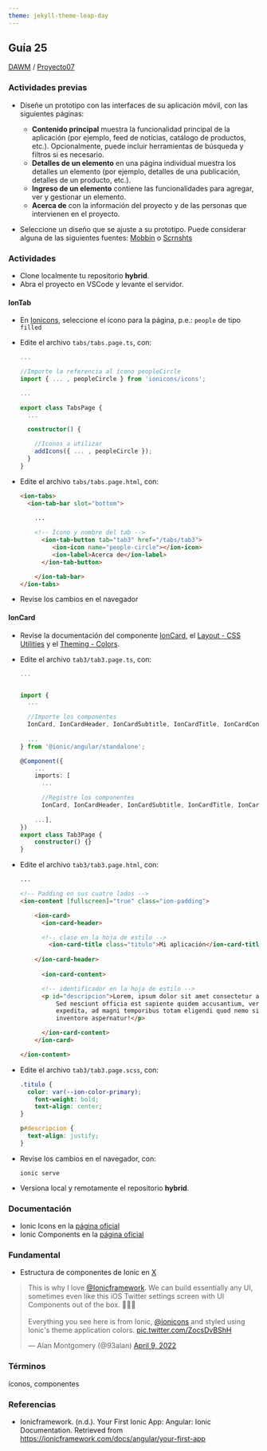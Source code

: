 ```yaml
---
theme: jekyll-theme-leap-day
---
```


## Guía 25

[DAWM](/DAWM/) / [Proyecto07](/DAWM/proyectos/2023/proyecto07)

### Actividades previas

* Diseñe un prototipo con las interfaces de su aplicación móvil, con las siguientes páginas:
  + **Contenido principal** muestra la funcionalidad principal de la aplicación (por ejemplo, feed de noticias, catálogo de productos, etc.). Opcionalmente, puede incluir herramientas de búsqueda y filtros si es necesario.
  + **Detalles de un elemento** en una página individual muestra los detalles un elemento (por ejemplo, detalles de una publicación, detalles de un producto, etc.).
  + **Ingreso de un elemento** contiene las funcionalidades para agregar, ver y gestionar un elemento.
  + **Acerca de** con la información del proyecto y de las personas que intervienen en el proyecto.

* Seleccione un diseño que se ajuste a su prototipo. Puede considerar alguna de las siguientes fuentes: [Mobbin](https://mobbin.com/browse/android/apps) o [Scrnshts](https://scrnshts.club/) 

### Actividades

* Clone localmente tu repositorio **hybrid**.
* Abra el proyecto en VSCode y levante el servidor.

#### IonTab

* En [Ionicons](https://ionic.io/ionicons), seleccione el ícono para la página, p.e.: `people` de tipo `filled`

* Edite el archivo `tabs/tabs.page.ts`, con:

  ```typescript
  ...

  //Importe la referencia al ícono peopleCircle
  import { ... , peopleCircle } from 'ionicons/icons';

  ...

  export class TabsPage {
    ...

    constructor() {

      //Iconos a utilizar
      addIcons({ ... , peopleCircle });
    }
  }
  ```

* Edite el archivo `tabs/tabs.page.html`, con:

  ```html
  <ion-tabs>
  	<ion-tab-bar slot="bottom">
  		
      ...

      <!-- Ícono y nombre del tab -->
	    <ion-tab-button tab="tab3" href="/tabs/tab3">
	       <ion-icon name="people-circle"></ion-icon>
	       <ion-label>Acerca de</ion-label>
	    </ion-tab-button>

	  </ion-tab-bar>
  </ion-tabs>
  ```

* Revise los cambios en el navegador

#### IonCard

* Revise la documentación del componente [IonCard](https://ionicframework.com/docs/api/card), el [Layout - CSS Utilities](https://ionicframework.com/docs/layout/css-utilities#element-padding) y el [Theming - Colors](https://ionicframework.com/docs/theming/colors#adding-colors).

* Edite el archivo `tab3/tab3.page.ts`, con:
  
  ```typescript
  ...

  
  import { 
  	...  

    //Importe los componentes
    IonCard, IonCardHeader, IonCardSubtitle, IonCardTitle, IonCardContent,
    
    ... 
  } from '@ionic/angular/standalone';

  @Component({
	  ...
	  imports: [
	    ... 

	    //Registre los componentes
	    IonCard, IonCardHeader, IonCardSubtitle, IonCardTitle, IonCardContent,
	    
      ...],
  })
  export class Tab3Page {
	  constructor() {}
  }
  ```

* Edite el archivo `tab3/tab3.page.html`, con:

  ```html
  ...

  <!-- Padding en sus cuatro lados -->
  <ion-content [fullscreen]="true" class="ion-padding">

	  <ion-card>
	    <ion-card-header>

        <!-- clase en la hoja de estilo -->
	      <ion-card-title class="titulo">Mi aplicación</ion-card-title>
	    
      </ion-card-header>
	  
	    <ion-card-content>

        <!-- identificador en la hoja de estilo -->
        <p id="descripcion">Lorem, ipsum dolor sit amet consectetur adipisicing elit. 
	        Sed nesciunt officia est sapiente quidem accusantium, veritatis perferendis 
	        expedita, ad magni temporibus totam eligendi quod nemo sit eveniet, odit 
	        inventore aspernatur!</p>

	    </ion-card-content>
	  </ion-card>

  </ion-content>
  ```

* Edite el archivo `tab3/tab3.page.scss`, con:

  ```css
  .titulo {
  	color: var(--ion-color-primary);
      font-weight: bold;
      text-align: center;
  }

  p#descripcion {
  	text-align: justify;
  }
  ```

* Revise los cambios en el navegador, con:

  ```command
  ionic serve
  ```

* Versiona local y remotamente el repositorio **hybrid**.

### Documentación

* Ionic Icons en la [página oficial](https://ionic.io/ionicons)
* Ionic Components en la [página oficial](https://ionicframework.com/docs/components)

### Fundamental

* Estructura de componentes de Ionic en [X](https://twitter.com/93alan/status/1512587338962116611)

<blockquote class="twitter-tweet" data-media-max-width="560"><p lang="en" dir="ltr">This is why I love <a href="https://twitter.com/Ionicframework?ref_src=twsrc%5Etfw">@Ionicframework</a>. We can build essentially any UI, sometimes even like this iOS Twitter settings screen with UI Components out of the box. 👨🏼‍🔧<br><br>Everything you see here is from Ionic, <a href="https://twitter.com/ionicons?ref_src=twsrc%5Etfw">@ionicons</a> and styled using Ionic&#39;s theme application colors. <a href="https://t.co/ZocsDvBShH">pic.twitter.com/ZocsDvBShH</a></p>&mdash; Alan Montgomery (@93alan) <a href="https://twitter.com/93alan/status/1512587338962116611?ref_src=twsrc%5Etfw">April 9, 2022</a></blockquote> <script async src="https://platform.twitter.com/widgets.js" charset="utf-8"></script>

### Términos

íconos, componentes

### Referencias

* Ionicframework. (n.d.). Your First Ionic App: Angular: Ionic Documentation. Retrieved from https://ionicframework.com/docs/angular/your-first-app